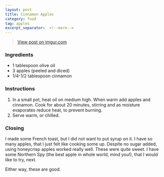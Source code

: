 ```yaml
---
layout: post
title: Cinnamon Apples
category: food
tag: apples
excerpt_separator:  <!--more-->
---
```


<blockquote class="imgur-embed-pub" lang="en" data-id="a/cu1mGAM"><a href="//imgur.com/a/cu1mGAM">View post on imgur.com</a></blockquote><script async src="//s.imgur.com/min/embed.js" charset="utf-8"></script>

### Ingredients
* 1 tablespoon olive oil
* 3 apples (peeled and diced)
* 1/4-1/2 tablespoon cinnamon

### Instructions
1. In a small pot, heat oil on medium high. When warm add apples and cinnamon. Cook for about 20 minutes, stirring and as moisture evaporates reduce heat, to prevent burning.
2. Serve warm, or chilled.

### Closing
I made some French toast, but I did not want to put syrup on it. I have so many apples, that I just felt like cooking some up. Despite no sugar added, using honeycrisp apples worked really well. These were quite sweet. I have some Northern Spy (the best apple in whole world, mind you!), that I would like to try, next.

Either way, these are good.